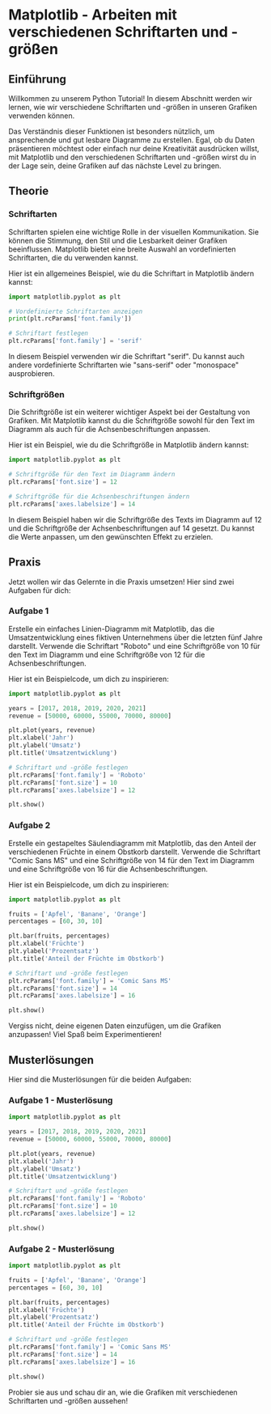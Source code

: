 # Matplotlib - Arbeiten mit verschiedenen Schriftarten und -größen

## Einführung

Willkommen zu unserem Python Tutorial! In diesem Abschnitt werden wir lernen, wie wir verschiedene Schriftarten und -größen in unseren Grafiken verwenden können.

Das Verständnis dieser Funktionen ist besonders nützlich, um ansprechende und gut lesbare Diagramme zu erstellen. Egal, ob du Daten präsentieren möchtest oder einfach nur deine Kreativität ausdrücken willst, mit Matplotlib und den verschiedenen Schriftarten und -größen wirst du in der Lage sein, deine Grafiken auf das nächste Level zu bringen.

## Theorie

### Schriftarten

Schriftarten spielen eine wichtige Rolle in der visuellen Kommunikation. Sie können die Stimmung, den Stil und die Lesbarkeit deiner Grafiken beeinflussen. Matplotlib bietet eine breite Auswahl an vordefinierten Schriftarten, die du verwenden kannst.

Hier ist ein allgemeines Beispiel, wie du die Schriftart in Matplotlib ändern kannst:

```python
import matplotlib.pyplot as plt

# Vordefinierte Schriftarten anzeigen
print(plt.rcParams['font.family'])

# Schriftart festlegen
plt.rcParams['font.family'] = 'serif'
```

In diesem Beispiel verwenden wir die Schriftart "serif". Du kannst auch andere vordefinierte Schriftarten wie "sans-serif" oder "monospace" ausprobieren.

### Schriftgrößen

Die Schriftgröße ist ein weiterer wichtiger Aspekt bei der Gestaltung von Grafiken. Mit Matplotlib kannst du die Schriftgröße sowohl für den Text im Diagramm als auch für die Achsenbeschriftungen anpassen.

Hier ist ein Beispiel, wie du die Schriftgröße in Matplotlib ändern kannst:

```python
import matplotlib.pyplot as plt

# Schriftgröße für den Text im Diagramm ändern
plt.rcParams['font.size'] = 12

# Schriftgröße für die Achsenbeschriftungen ändern
plt.rcParams['axes.labelsize'] = 14
```

In diesem Beispiel haben wir die Schriftgröße des Texts im Diagramm auf 12 und die Schriftgröße der Achsenbeschriftungen auf 14 gesetzt. Du kannst die Werte anpassen, um den gewünschten Effekt zu erzielen.

## Praxis

Jetzt wollen wir das Gelernte in die Praxis umsetzen! Hier sind zwei Aufgaben für dich:

### Aufgabe 1

Erstelle ein einfaches Linien-Diagramm mit Matplotlib, das die Umsatzentwicklung eines fiktiven Unternehmens über die letzten fünf Jahre darstellt. Verwende die Schriftart "Roboto" und eine Schriftgröße von 10 für den Text im Diagramm und eine Schriftgröße von 12 für die Achsenbeschriftungen.

Hier ist ein Beispielcode, um dich zu inspirieren:

```python
import matplotlib.pyplot as plt

years = [2017, 2018, 2019, 2020, 2021]
revenue = [50000, 60000, 55000, 70000, 80000]

plt.plot(years, revenue)
plt.xlabel('Jahr')
plt.ylabel('Umsatz')
plt.title('Umsatzentwicklung')

# Schriftart und -größe festlegen
plt.rcParams['font.family'] = 'Roboto'
plt.rcParams['font.size'] = 10
plt.rcParams['axes.labelsize'] = 12

plt.show()
```

### Aufgabe 2

Erstelle ein gestapeltes Säulendiagramm mit Matplotlib, das den Anteil der verschiedenen Früchte in einem Obstkorb darstellt. Verwende die Schriftart "Comic Sans MS" und eine Schriftgröße von 14 für den Text im Diagramm und eine Schriftgröße von 16 für die Achsenbeschriftungen.

Hier ist ein Beispielcode, um dich zu inspirieren:

```python
import matplotlib.pyplot as plt

fruits = ['Apfel', 'Banane', 'Orange']
percentages = [60, 30, 10]

plt.bar(fruits, percentages)
plt.xlabel('Früchte')
plt.ylabel('Prozentsatz')
plt.title('Anteil der Früchte im Obstkorb')

# Schriftart und -größe festlegen
plt.rcParams['font.family'] = 'Comic Sans MS'
plt.rcParams['font.size'] = 14
plt.rcParams['axes.labelsize'] = 16

plt.show()
```

Vergiss nicht, deine eigenen Daten einzufügen, um die Grafiken anzupassen! Viel Spaß beim Experimentieren!

## Musterlösungen

Hier sind die Musterlösungen für die beiden Aufgaben:

### Aufgabe 1 - Musterlösung

```python
import matplotlib.pyplot as plt

years = [2017, 2018, 2019, 2020, 2021]
revenue = [50000, 60000, 55000, 70000, 80000]

plt.plot(years, revenue)
plt.xlabel('Jahr')
plt.ylabel('Umsatz')
plt.title('Umsatzentwicklung')

# Schriftart und -größe festlegen
plt.rcParams['font.family'] = 'Roboto'
plt.rcParams['font.size'] = 10
plt.rcParams['axes.labelsize'] = 12

plt.show()
```

### Aufgabe 2 - Musterlösung

```python
import matplotlib.pyplot as plt

fruits = ['Apfel', 'Banane', 'Orange']
percentages = [60, 30, 10]

plt.bar(fruits, percentages)
plt.xlabel('Früchte')
plt.ylabel('Prozentsatz')
plt.title('Anteil der Früchte im Obstkorb')

# Schriftart und -größe festlegen
plt.rcParams['font.family'] = 'Comic Sans MS'
plt.rcParams['font.size'] = 14
plt.rcParams['axes.labelsize'] = 16

plt.show()
```

Probier sie aus und schau dir an, wie die Grafiken mit verschiedenen Schriftarten und -größen aussehen!